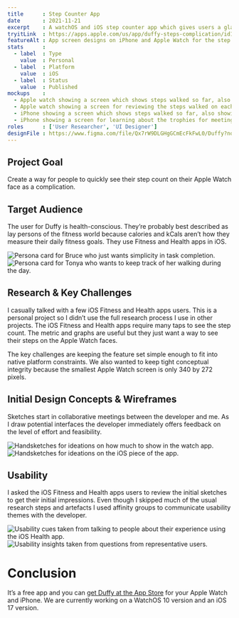 ```yaml
---
title      : Step Counter App
date       : 2021-11-21
excerpt    : A watchOS and iOS step counter app which gives users a glanceable view of their steps as a watch face complication with an accompanying iOS app.
tryitLink  : https://apps.apple.com/us/app/duffy-steps-complication/id1207581673
featureAlt : App screen designs on iPhone and Apple Watch for the step counter app.
stats      : 
  - label  : Type
    value  : Personal
  - label  : Platform
    value  : iOS
  - label  : Status
    value  : Published
mockups    : 
  - Apple watch showing a screen which shows steps walked so far, also showing the equivalents in miles and flights of stairs.
  - Apple watch showing a screen for reviewing the steps walked on each of the preview seven days.
  - iPhone showing a screen which shows steps walked so far, also showing the equivalents in miles and flights of stairs. It also shows the previous seven days.
  - iPhone showing a screen for learning about the trophies for meeting and exceeding multiples of goal steps.
roles      : ['User Researcher', 'UI Designer']
designFile : https://www.figma.com/file/Qx7rW9DLGHgGCmEcFkFwL0/Duffy?node-id=67%3A254
---
```


## Project Goal

Create a way for people to quickly see their step count on their Apple Watch face as a complication.

## Target Audience

The user for Duffy is health-conscious. They’re probably best described as lay persons of the fitness world because calories and kCals aren’t how they measure their daily fitness goals. They use Fitness and Health apps in iOS.

![Persona card for Bruce who just wants simplicity in task completion.](/images/projects/step-counter-app/persona-1.jpg)
![Persona card for Tonya who wants to keep track of her walking during the day.](/images/projects/step-counter-app/persona-2.jpg)

## Research & Key Challenges

I casually talked with a few iOS Fitness and Health apps users. This is a personal project so I didn’t use the full research process I use in other projects. The iOS Fitness and Health apps require many taps to see the step count. The metric and graphs are useful but they just want a way to see their steps on the Apple Watch faces.

The key challenges are keeping the feature set simple enough to fit into native platform constraints. We also wanted to keep tight conceptual integrity because the smallest Apple Watch screen is only 340 by 272 pixels.

## Initial Design Concepts & Wireframes

Sketches start in collaborative meetings between the developer and me. As I draw potential interfaces the developer immediately offers feedback on the level of effort and feasibility.

![Handsketches for ideations on how much to show in the watch app.](/images/projects/step-counter-app/sketch-wireframe-1.jpg)
![Handsketches for ideations on the iOS piece of the app.](/images/projects/step-counter-app/sketch-wireframe-2.jpg)

## Usability

I asked the iOS Fitness and Health apps users to review the initial sketches to get their initial impressions. Even though I skipped much of the usual research steps and artefacts I used affinity groups to communicate usability themes with the developer.

![Usability cues taken from talking to people about their experience using the iOS Health app.](/images/projects/step-counter-app/usability-1.jpg)
![Usability insights taken from questions from representative users.](/images/projects/step-counter-app/usability-2.jpg)

# Conclusion

It’s a free app and you can [get Duffy at the App Store](https://apps.apple.com/us/app/duffy-steps-complication/id1207581673?itsct=apps_box_link&itscg=30200) for your Apple Watch and iPhone. We are currently working on a WatchOS 10 version and an iOS 17 version.
